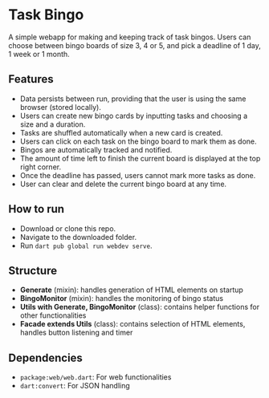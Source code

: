 # Task Bingo
A simple webapp for making and keeping track of task bingos. Users can choose between bingo boards of size 3, 4 or 5, and pick a deadline of 1 day, 1 week or 1 month. 

## Features
- Data persists between run, providing that the user is using the same browser (stored locally).
- Users can create new bingo cards by inputting tasks and choosing a size and a duration.
- Tasks are shuffled automatically when a new card is created.
- Users can click on each task on the bingo board to mark them as done.
- Bingos are automatically tracked and notified.
- The amount of time left to finish the current board is displayed at the top right corner.
- Once the deadline has passed, users cannot mark more tasks as done.
- User can clear and delete the current bingo board at any time.

## How to run
- Download or clone this repo.
- Navigate to the downloaded folder.
- Run `dart pub global run webdev serve`.

## Structure
- **Generate** (mixin): handles generation of HTML elements on startup
- **BingoMonitor** (mixin): handles the monitoring of bingo status
- **Utils with Generate, BingoMonitor** (class): contains helper functions for other functionalities
- **Facade extends Utils** (class): contains selection of HTML elements, handles button listening and timer

## Dependencies
- `package:web/web.dart`: For web functionalities
- `dart:convert`: For JSON handling
